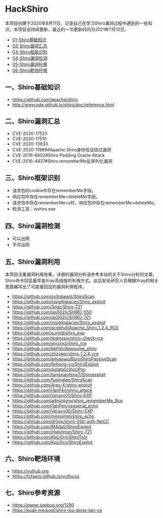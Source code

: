 # HackShiro

本项目创建于2020年8月11日。记录自己在学习Shiro漏洞过程中遇到的一些知识。本项目会持续更新，最近的一次更新时间为2021年7月12日。

- [01-Shiro基础知识](https://github.com/0e0w/HackShiro#%E4%B8%80shiro%E5%9F%BA%E7%A1%80%E7%9F%A5%E8%AF%86)
- [02-Shiro漏洞汇总](https://github.com/0e0w/HackShiro#%E4%BA%8Cshiro%E6%BC%8F%E6%B4%9E%E6%B1%87%E6%80%BB)
- [03-Shiro框架识别](https://github.com/0e0w/HackShiro#%E4%B8%89shiro%E6%A1%86%E6%9E%B6%E8%AF%86%E5%88%AB)
- [04-Shiro漏洞检测](https://github.com/0e0w/HackShiro#%E5%9B%9Bshiro%E6%BC%8F%E6%B4%9E%E6%A3%80%E6%B5%8B)
- [05-Shiro漏洞利用](https://github.com/0e0w/HackShiro#%E4%BA%94shiro%E6%BC%8F%E6%B4%9E%E5%88%A9%E7%94%A8)
- [06-Shiro靶场环境](https://github.com/0e0w/HackShiro#%E5%85%ADshiro%E9%9D%B6%E5%9C%BA%E7%8E%AF%E5%A2%83)

## 一、Shiro基础知识
- https://github.com/apache/shiro
- http://greycode.github.io/shiro/doc/reference.html

## 二、Shiro漏洞汇总

- CVE-2020-17523
- CVE-2020-17510
- CVE-2020-13933
- CVE-2020-11989#Apache Shiro身份验证绕过漏洞
- CVE-2016-6802#Shiro Padding Oracle Attack
- CVE-2016-4437#Shiro rememberMe反序列化漏洞

## 三、Shiro框架识别

- 请求包的cookie中存在rememberMe字段。
- 响应包中存在rememberMe=deleteMe字段。
- 请求包中存在rememberMe=x时，响应包中存在rememberMe=deleteMe。
- 检测工具：isshiro.exe

## 四、Shiro漏洞检测

- 可以出网
- 不可出网

## 五、Shiro漏洞利用

本项目注重漏洞利用效果。详细的漏洞分析请参考本站的关于Shiro分析的文章。Shiro命令回显最早是Xray高级版的利用方式。此后安全研究人员根据Xray的相关思路编写出了可直接回显的漏洞利用程序。

- https://github.com/sv3nbeast/ShiroScan
- https://github.com/insightglacier/Shiro_exploit
- https://github.com/3ndz/Shiro-721
- https://github.com/jas502n/SHIRO-550
- https://github.com/jas502n/SHIRO-721
- https://github.com/insightglacier/Shiro_exploit
- https://github.com/acgbfull/Apache_Shiro_1.2.4_RCE
- https://github.com/sunird/shiro_exp
- https://github.com/teamssix/shiro-check-rce
- https://github.com/wyzxxz/shiro_rce
- https://github.com/bkfish/Awesome_shiro
- https://github.com/zhzyker/shiro-1.2.4-rce
- https://github.com/pmiaowu/BurpShiroPassiveScan
- https://github.com/feihong-cs/ShiroExploit
- https://github.com/potats0/shiroPoc
- https://github.com/tangxiaofeng7/Shiroexploit
- https://github.com/fupinglee/ShiroScan
- https://github.com/Ares-X/shiro-exploit
- https://github.com/j1anFen/shiro_attack
- https://github.com/Veraxy01/Shiro-EXP
- https://github.com/admintony/shiro_rememberMe_Rce
- https://github.com/j1anFen/ysoserial_echo
- https://github.com/Veraxy00/Shiro-EXP
- https://github.com/mmioimm/shiro_echo
- https://github.com/dr0op/shiro-550-with-NoCC
- https://github.com/M4da0/ShiroExploit
- https://github.com/inspiringz/Shiro-721
- https://github.com/KpLi0rn/ShiroTool
- https://github.com/KpLi0rn/ShiroExploit

## 六、Shiro靶场环境

- https://vulhub.org
- https://fofapro.github.io/vulfocus

## 七、Shiro参考资源

- https://paper.seebug.org/1290
- https://koalr.me/post/shiro-lou-dong-jian-ce